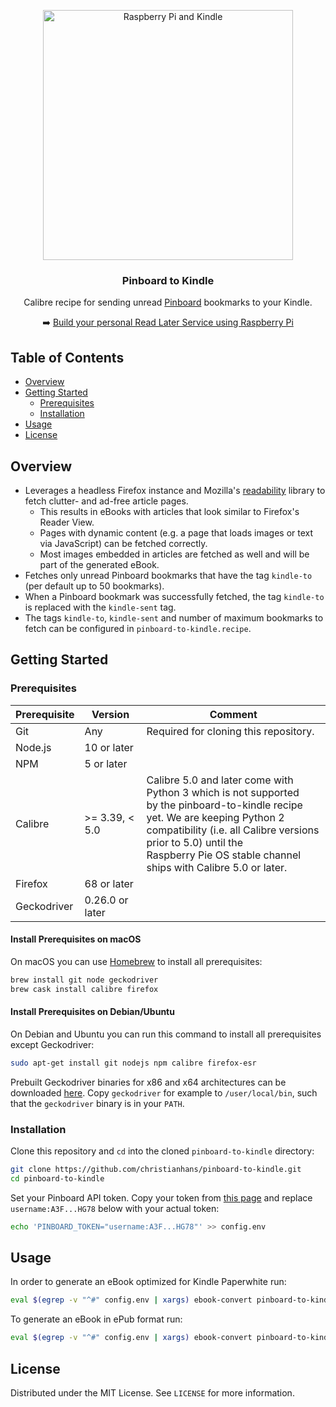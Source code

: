 <p align="center">
  <a href="https://github.com/christianhans/pinboard-to-kindle">
    <img src="https://imgur.com/rWkJ1Bt.jpg" alt="Raspberry Pi and Kindle" width="400">
  </a>

  <h3 align="center">Pinboard to Kindle</h3>

  <p align="center">
  Calibre recipe for sending unread <a href="https://pinboard.in">Pinboard</a> bookmarks to your Kindle.
  </p>
  
  <p align="center">
  ➡️ <a href="https://www.christianhans.info/2020/04/running-your-own-read-later-service.html">Build your personal Read Later Service using Raspberry Pi</a>
  </p>
</p>

## Table of Contents

* [Overview](#overview)
* [Getting Started](#getting-started)
  * [Prerequisites](#prerequisites)
  * [Installation](#installation)
* [Usage](#usage)
* [License](#license)

## Overview

  * Leverages a headless Firefox instance and Mozilla's [readability](https://github.com/mozilla/readability) library to fetch clutter- and ad-free article pages.
    + This results in eBooks with articles that look similar to Firefox's Reader View.
    + Pages with dynamic content (e.g. a page that loads images or text via JavaScript) can be fetched correctly.
    + Most images embedded in articles are fetched as well and will be part of the generated eBook.
  * Fetches only unread Pinboard bookmarks that have the tag `kindle-to` (per default up to 50 bookmarks).
  * When a Pinboard bookmark was successfully fetched, the tag `kindle-to` is replaced with the `kindle-sent` tag.
  * The tags `kindle-to`, `kindle-sent` and number of maximum bookmarks to fetch can be configured in `pinboard-to-kindle.recipe`.

## Getting Started

### Prerequisites

| Prerequisite | Version         | Comment                                                                                                 |
|--------------|-----------------|---------------------------------------------------------------------------------------------------------|
| Git          | Any             | Required for cloning this repository.                                                                   |
| Node.js      | 10 or later     |                                                                                                         |
| NPM          | 5 or later      |                                                                                                         |
| Calibre      | >= 3.39, < 5.0  | Calibre 5.0 and later come with Python 3 which is not supported<br/> by the pinboard-to-kindle recipe yet. We are keeping Python 2 <br/>compatibility (i.e. all Calibre versions prior to 5.0) until the <br/>Raspberry Pie OS stable channel ships with Calibre 5.0 or later. |
| Firefox      | 68 or later     |                                                                                                         |
| Geckodriver  | 0.26.0 or later |                                                                                                         |

#### Install Prerequisites on macOS

On macOS you can use [Homebrew](https://brew.sh) to install all prerequisites:

```sh
brew install git node geckodriver
brew cask install calibre firefox
```

#### Install Prerequisites on Debian/Ubuntu

On Debian and Ubuntu you can run this command to install all prerequisites except Geckodriver:

```sh
sudo apt-get install git nodejs npm calibre firefox-esr
```

Prebuilt Geckodriver binaries for x86 and x64 architectures can be downloaded [here](https://github.com/mozilla/geckodriver/releases). Copy `geckodriver` for example to `/user/local/bin`, such that the `geckodriver` binary is in your `PATH`.

### Installation
  
Clone this repository and `cd` into the cloned `pinboard-to-kindle` directory:

```sh
git clone https://github.com/christianhans/pinboard-to-kindle.git
cd pinboard-to-kindle
```

Set your Pinboard API token. Copy your token from [this page](https://pinboard.in/settings/password) and replace `username:A3F...HG78` below with your actual token:

```sh
echo 'PINBOARD_TOKEN="username:A3F...HG78"' >> config.env
```

## Usage

In order to generate an eBook optimized for Kindle Paperwhite run:

```sh
eval $(egrep -v "^#" config.env | xargs) ebook-convert pinboard-to-kindle.recipe pinboard.mobi --output-profile kindle_pw3
```

To generate an eBook in ePub format run:

```sh
eval $(egrep -v "^#" config.env | xargs) ebook-convert pinboard-to-kindle.recipe pinboard.epub
```

## License

Distributed under the MIT License. See `LICENSE` for more information.
